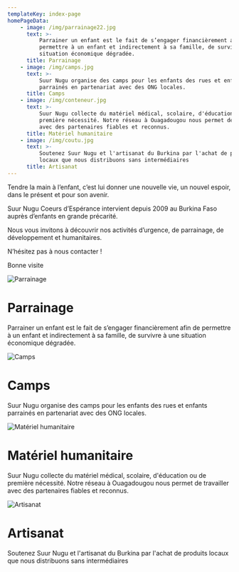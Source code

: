 ```yaml
---
templateKey: index-page
homePageData:
    - image: /img/parrainage22.jpg
      text: >-
          Parrainer un enfant est le fait de s’engager financièrement afin de
          permettre à un enfant et indirectement à sa famille, de survivre à une
          situation économique dégradée.
      title: Parrainage
    - image: /img/camps.jpg
      text: >-
          Suur Nugu organise des camps pour les enfants des rues et enfants
          parrainés en partenariat avec des ONG locales.
      title: Camps
    - image: /img/conteneur.jpg
      text: >-
          Suur Nugu collecte du matériel médical, scolaire, d'éducation ou de
          première nécessité. Notre réseau à Ouagadougou nous permet de travailler
          avec des partenaires fiables et reconnus.
      title: Matériel humanitaire
    - image: /img/coutu.jpg
      text: >-
          Soutenez Suur Nugu et l'artisanat du Burkina par l'achat de produits
          locaux que nous distribuons sans intermédiaires
      title: Artisanat
---
```


Tendre la main à l’enfant, c’est lui donner une nouvelle vie, un nouvel espoir, dans le présent et pour son avenir.

Suur Nugu Coeurs d’Espérance intervient depuis 2009 au Burkina Faso auprès d’enfants en grande précarité.

Nous vous invitons à découvrir nos activités d’urgence, de parrainage, de développement et humanitaires.

N’hésitez pas à nous contacter !

Bonne visite

![Parrainage](/img/parrainage22.jpg)

# Parrainage

Parrainer un enfant est le fait de s’engager financièrement afin de permettre à un enfant et indirectement à sa famille, de survivre à une situation économique dégradée.

![Camps](/img/camps.jpg)

# Camps

Suur Nugu organise des camps pour les enfants des rues et enfants parrainés en partenariat avec des ONG locales.

![Matériel humanitaire](/img/conteneur.jpg)

# Matériel humanitaire

Suur Nugu collecte du matériel médical, scolaire, d'éducation ou de première nécessité. Notre réseau à Ouagadougou nous permet de travailler avec des partenaires fiables et reconnus.

![Artisanat](/img/coutu.jpg)

# Artisanat

Soutenez Suur Nugu et l'artisanat du Burkina par l'achat de produits locaux que nous distribuons sans intermédiaires
